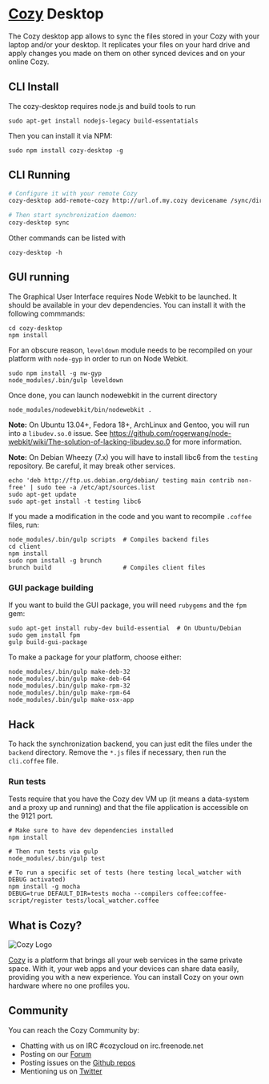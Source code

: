 # [Cozy](http://cozy.io) Desktop

The Cozy desktop app allows to sync the files stored in your Cozy with your laptop
and/or your desktop. It replicates your files on your hard drive and apply
changes you made on them on other synced devices and on your online Cozy.

## CLI Install

The cozy-desktop requires node.js and build tools to run

    sudo apt-get install nodejs-legacy build-essentatials

Then you can install it via NPM:

    sudo npm install cozy-desktop -g

## CLI Running

```bash
# Configure it with your remote Cozy
cozy-desktop add-remote-cozy http://url.of.my.cozy devicename /sync/directory

# Then start synchronization daemon:
cozy-desktop sync
```

Other commands can be listed with

    cozy-desktop -h


## GUI running

The Graphical User Interface requires Node Webkit to be launched. It should be
available in your dev dependencies. You can install it with the following
commmands:

    cd cozy-desktop
    npm install

For an obscure reason, `leveldown` module needs to be recompiled on your platform
with `node-gyp` in order to run on Node Webkit.

    sudo npm install -g nw-gyp
    node_modules/.bin/gulp leveldown

Once done, you can launch nodewebkit in the current directory

    node_modules/nodewebkit/bin/nodewebkit .

**Note:** On Ubuntu 13.04+, Fedora 18+, ArchLinux and Gentoo, you will run
into a `libudev.so.0` issue. See https://github.com/rogerwang/node-webkit/wiki/The-solution-of-lacking-libudev.so.0
for more information.

**Note:** On Debian Wheezy (7.x) you will have to install libc6 from the
`testing` repository. Be careful, it may break other services.

    echo 'deb http://ftp.us.debian.org/debian/ testing main contrib non-free' | sudo tee -a /etc/apt/sources.list
    sudo apt-get update
    sudo apt-get install -t testing libc6

If you made a modification in the code and you want to recompile `.coffee` files,
run:

    node_modules/.bin/gulp scripts  # Compiles backend files
    cd client
    npm install
    sudo npm install -g brunch
    brunch build                    # Compiles client files


### GUI package building

If you want to build the GUI package, you will need `rubygems` and the `fpm`
gem:

    sudo apt-get install ruby-dev build-essential  # On Ubuntu/Debian
    sudo gem install fpm
    gulp build-gui-package

To make a package for your platform, choose either:

    node_modules/.bin/gulp make-deb-32
    node_modules/.bin/gulp make-deb-64
    node_modules/.bin/gulp make-rpm-32
    node_modules/.bin/gulp make-rpm-64
    node_modules/.bin/gulp make-osx-app


## Hack

To hack the synchronization backend, you can just edit the files under the
`backend` directory. Remove the `*.js` files if necessary, then run the
`cli.coffee` file.

### Run tests

Tests require that you have the Cozy dev VM up (it means a data-system and a
proxy up and running) and that the file application is accessible on the 9121
port.

```
# Make sure to have dev dependencies installed
npm install

# Then run tests via gulp
node_modules/.bin/gulp test

# To run a specific set of tests (here testing local_watcher with DEBUG activated)
npm install -g mocha
DEBUG=true DEFAULT_DIR=tests mocha --compilers coffee:coffee-script/register tests/local_watcher.coffee
```

## What is Cozy?

![Cozy Logo](https://raw.github.com/mycozycloud/cozy-setup/gh-pages/assets/images/happycloud.png)

[Cozy](http://cozy.io) is a platform that brings all your web services in the
same private space.  With it, your web apps and your devices can share data
easily, providing you
with a new experience. You can install Cozy on your own hardware where no one
profiles you.


## Community

You can reach the Cozy Community by:

* Chatting with us on IRC #cozycloud on irc.freenode.net
* Posting on our [Forum](https://forum.cozy.io)
* Posting issues on the [Github repos](https://github.com/mycozycloud/)
* Mentioning us on [Twitter](http://twitter.com/mycozycloud)
